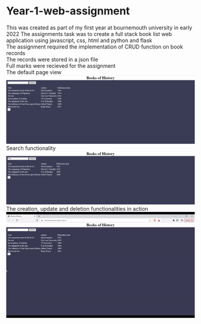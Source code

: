 # Year-1-web-assignment
This was created as part of my first year at bournemouth university in early 2022
The assignments task was to create a full stack book list web application using javascript, css, html and python and flask<br>
The assignment required the implementation of CRUD function on book records<br>
The records were stored in a json file
<br>Full marks were recieved for the assignment<br>
The default page view<br>
<img src="/photos/web_example.PNG">
Search functionality<br>
<img src="/photos/Web_search.PNG">
The creation, update and deletion functionalities in action
<img src="/photos/web_example.gif">
